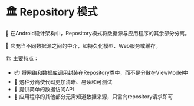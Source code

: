 # 🏛️ Repository 模式

🔹 在Android设计架构中，Repository模式将数据源与应用程序的其余部分分离。

🔗 它充当不同数据源之间的中介，如持久化模型、Web服务或缓存。

🏗️ 主要特点：

- 📦 将网络和数据库调用封装在Repository类中，而不是分散在ViewModel中
- 🧹 这种分离使代码更加清晰、易读和可测试
- 🔑 提供简单的数据访问API
- 🙈 应用程序的其他部分无需知道数据来源，只需向repository请求即可